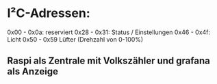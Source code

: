 # I²C-Adressen:

0x00 - 0x0a:  reserviert
0x28 - 0x31:  Status / Einstellungen
0x46 - 0x4f:  Licht
0x50 - 0x59   Lüfter (Drehzahl von 0-100%)


## Raspi als Zentrale mit Volkszähler und grafana als Anzeige
